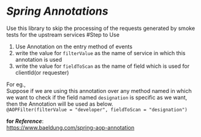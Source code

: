 # _Spring Annotations_

Use this library to skip the processing of the requests generated by smoke tests for the upstream services
#Step to Use
1. Use Annotation on the entry method of events
2. write the value for `filterValue` as the name of service in which this annotation is used
3. write the value for `fieldToScan` as the name of field which is used for clientId(or requester)

For eg.,  
Suppose if we are using this annotation over any method named in which we want to check if the field named `designation` is specific as we want, then the Annotation will be used as below.  
`@AOPFilter(filterValue = "developer", fieldToScan = "designation")`

**for _Reference_**:  
https://www.baeldung.com/spring-aop-annotation